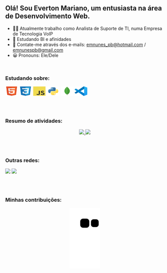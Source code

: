 ## Olá! Sou Everton Mariano, um entusiasta na área de Desenvolvimento Web.

- 👨‍💻 Atualmente trabalho como Analista de Suporte de TI, numa Empresa de Tecnologia VoIP
- 📝 Estudando BI e afinidades
- 📧 Contate-me através dos e-mails: emnunes_pb@hotmail.com / emnunespb@gmail.com
- 😀 Pronouns: Ele/Dele

<!-- Linguagens -->
<p></p><br>
<h3>Estudando sobre:</h3>
<div style="display: inline_block">
  <img align="center" alt="HTML5" height="30" width="40" src="https://raw.githubusercontent.com/devicons/devicon/master/icons/html5/html5-original.svg">
  <img align="center" alt="CSS3" height="30" width="40" src="https://raw.githubusercontent.com/devicons/devicon/master/icons/css3/css3-original.svg">
  <img align="center" alt="Javascript" height="30" width="40" src="https://raw.githubusercontent.com/devicons/devicon/master/icons/javascript/javascript-original.svg">  
  <img align="center" alt="Python" height="30" width="40" src="https://raw.githubusercontent.com/devicons/devicon/master/icons/python/python-original.svg">
  <img align="center" alt="MongoDB" height="30" width="40" src="https://raw.githubusercontent.com/devicons/devicon/master/icons/mongodb/mongodb-original.svg">
  <img align="center" alt="Vscode" height="30" width="40" src="https://raw.githubusercontent.com/devicons/devicon/master/icons/vscode/vscode-original.svg">
</div>

##

<!-- Gitstats -->
<p></p><br>
<h3>Resumo de atividades:</h3>
<div align="center">
  <a href="https://github.com/EvertonMariano">
    <img height="135em" src="https://github-readme-stats.vercel.app/api?username=EvertonMariano&hide_title=true&show_icons=true&theme=tokyonight"/>
    <img height="135em" src="https://github-readme-stats.vercel.app/api/top-langs/?username=EvertonMariano&layout=compact&theme=tokyonight"/>
  </a>
</div>
 
##

<!-- Badges -->  
<p></p><br>
<h3>Outras redes:</h3>
<div style="display: inline_block">
  <a href="https://www.linkedin.com/in/everton-mariano-3aa74848"><img src="https://img.shields.io/badge/LinkedIn-0077B5?style=for-the-badge&logo=linkedin&logoColor=white" target="_blank"></a>
  <a href="https://discord.gg/cz3qYzjGtS" target="_blank"><img src="https://img.shields.io/badge/Discord-7289DA?style=for-the-badge&logo=discord&logoColor=white" target="_blank"></a>
</div>

##

<!-- Contribuições -->  
<p></p><br>
<h3>Minhas contribuições:</h3>
<div align="center">

  ![Snake animation](https://github.com/evertonmariano/evertonmariano/blob/output/github-contribution-grid-snake.svg)

</div>
